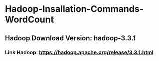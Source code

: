 # Hadoop-Insallation-Commands-WordCount

## Hadoop Download Version: hadoop-3.3.1
### Link Hadoop: https://hadoop.apache.org/release/3.3.1.html
